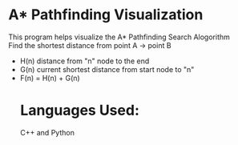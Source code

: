 # A* Pathfinding Visualization
This program helps visualize the A* Pathfinding Search Alogorithm <br>
Find the shortest distance from point A -> point B <br>
<ul>
  <li> H(n) distance from "n" node to the end
  <li> G(n) current shortest distance from start node to "n"
  <li> F(n) = H(n) + G(n)

# Languages Used:
C++ and Python

